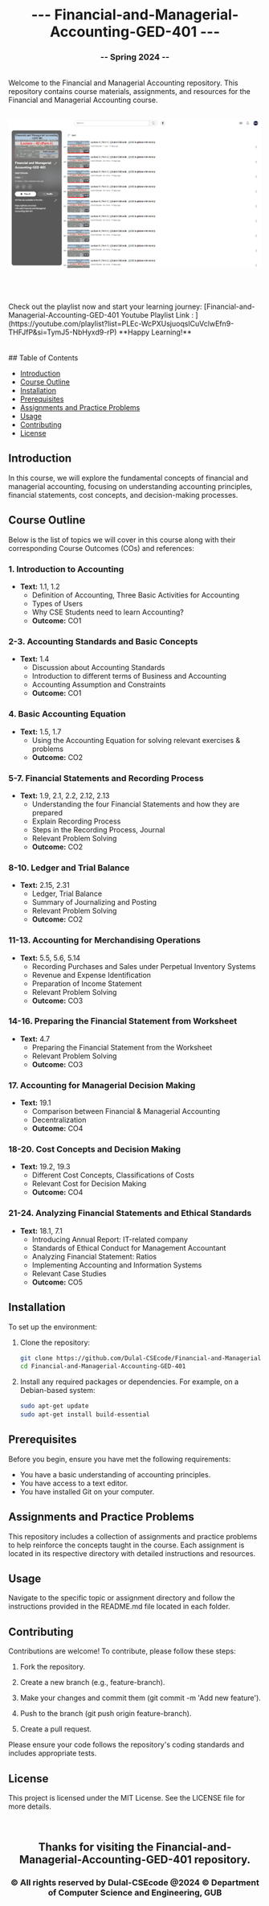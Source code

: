 <h1 align="center"> --- Financial-and-Managerial-Accounting-GED-401 ---</h1>
<h3 align="center">-- Spring 2024 --</h3>
<br />
Welcome to the Financial and Managerial Accounting repository. This repository contains course materials, assignments, and resources for the Financial and Managerial Accounting course.
<br />

<img/>

![Financial-and-Managerial-Accounting](ged401banner.PNG)
  
<br />  
<br /> 
<br /> 
Check out the playlist now and start your learning journey: 
[Financial-and-Managerial-Accounting-GED-401 Youtube Playlist Link : ](https://youtube.com/playlist?list=PLEc-WcPXUsjuoqsICuVclwEfn9-THFJfP&si=TymJ5-NbHyxd9-rP)
**Happy Learning!**
<br /> 
<br /> 
<br /> 
## Table of Contents

- [Introduction](#introduction)
- [Course Outline](#course-outline)
- [Installation](#installation)
- [Prerequisites](#prerequisites)
- [Assignments and Practice Problems](#assignments-and-practice-problems)
- [Usage](#usage)
- [Contributing](#contributing)
- [License](#license)

## Introduction

In this course, we will explore the fundamental concepts of financial and managerial accounting, focusing on understanding accounting principles, financial statements, cost concepts, and decision-making processes.

## Course Outline

Below is the list of topics we will cover in this course along with their corresponding Course Outcomes (COs) and references:

### 1. Introduction to Accounting
- **Text:** 1.1, 1.2
  - Definition of Accounting, Three Basic Activities for Accounting
  - Types of Users
  - Why CSE Students need to learn Accounting?
  - **Outcome:** CO1

### 2-3. Accounting Standards and Basic Concepts
- **Text:** 1.4
  - Discussion about Accounting Standards
  - Introduction to different terms of Business and Accounting
  - Accounting Assumption and Constraints
  - **Outcome:** CO1

### 4. Basic Accounting Equation
- **Text:** 1.5, 1.7
  - Using the Accounting Equation for solving relevant exercises & problems
  - **Outcome:** CO2

### 5-7. Financial Statements and Recording Process
- **Text:** 1.9, 2.1, 2.2, 2.12, 2.13
  - Understanding the four Financial Statements and how they are prepared
  - Explain Recording Process
  - Steps in the Recording Process, Journal
  - Relevant Problem Solving
  - **Outcome:** CO2

### 8-10. Ledger and Trial Balance
- **Text:** 2.15, 2.31
  - Ledger, Trial Balance
  - Summary of Journalizing and Posting
  - Relevant Problem Solving
  - **Outcome:** CO2

### 11-13. Accounting for Merchandising Operations
- **Text:** 5.5, 5.6, 5.14
  - Recording Purchases and Sales under Perpetual Inventory Systems
  - Revenue and Expense Identification
  - Preparation of Income Statement
  - Relevant Problem Solving
  - **Outcome:** CO3

### 14-16. Preparing the Financial Statement from Worksheet
- **Text:** 4.7
  - Preparing the Financial Statement from the Worksheet
  - Relevant Problem Solving
  - **Outcome:** CO3

### 17. Accounting for Managerial Decision Making
- **Text:** 19.1
  - Comparison between Financial & Managerial Accounting
  - Decentralization
  - **Outcome:** CO4

### 18-20. Cost Concepts and Decision Making
- **Text:** 19.2, 19.3
  - Different Cost Concepts, Classifications of Costs
  - Relevant Cost for Decision Making
  - **Outcome:** CO4

### 21-24. Analyzing Financial Statements and Ethical Standards
- **Text:** 18.1, 7.1
  - Introducing Annual Report: IT-related company
  - Standards of Ethical Conduct for Management Accountant
  - Analyzing Financial Statement: Ratios
  - Implementing Accounting and Information Systems
  - Relevant Case Studies
  - **Outcome:** CO5

## Installation

To set up the environment:

1. Clone the repository:

    ```bash
    git clone https://github.com/Dulal-CSEcode/Financial-and-Managerial-Accounting-GED-401.git
    cd Financial-and-Managerial-Accounting-GED-401
    ```

2. Install any required packages or dependencies. For example, on a Debian-based system:

    ```bash
    sudo apt-get update
    sudo apt-get install build-essential
    ```

## Prerequisites

Before you begin, ensure you have met the following requirements:

- You have a basic understanding of accounting principles.
- You have access to a text editor.
- You have installed Git on your computer.

## Assignments and Practice Problems

This repository includes a collection of assignments and practice problems to help reinforce the concepts taught in the course. Each assignment is located in its respective directory with detailed instructions and resources.

## Usage

Navigate to the specific topic or assignment directory and follow the instructions provided in the README.md file located in each folder.

## Contributing
Contributions are welcome! To contribute, please follow these steps:

1. Fork the repository.

2. Create a new branch (e.g., feature-branch).

3. Make your changes and commit them (git commit -m 'Add new feature').

4. Push to the branch (git push origin feature-branch).

5. Create a pull request.

Please ensure your code follows the repository's coding standards and includes appropriate tests.

## License
This project is licensed under the MIT License. See the LICENSE file for more details.

<br/>
<h2 align="center"> Thanks for visiting the Financial-and-Managerial-Accounting-GED-401 repository.</h2>
<h3 align="center">© All rights reserved by Dulal-CSEcode @2024 © Department of Computer Science and Engineering, GUB </h3>
